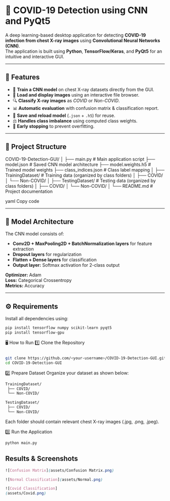# 🦠 COVID-19 Detection using CNN and PyQt5

A deep learning-based desktop application for detecting **COVID-19 infection from chest X-ray images** using **Convolutional Neural Networks (CNN)**.  
The application is built using **Python**, **TensorFlow/Keras**, and **PyQt5** for an intuitive and interactive GUI.

---

## 🚀 Features

- 🧠 **Train a CNN model** on chest X-ray datasets directly from the GUI.
- 📁 **Load and display images** using an interactive file browser.
- 🔍 **Classify X-ray images** as _COVID_ or _Non-COVID_.
- 📊 **Automatic evaluation** with confusion matrix & classification report.
- 💾 **Save and reload model** (`.json` + `.h5`) for reuse.
- ⚖️ **Handles class imbalance** using computed class weights.
- 🧩 **Early stopping** to prevent overfitting.

---

## 🧩 Project Structure

COVID-19-Detection-GUI/
│
├── main.py # Main application script
├── model.json # Saved CNN model architecture
├── model.weights.h5 # Trained model weights
├── class_indices.json # Class label mapping
│
├── TrainingDataset/ # Training data (organized by class folders)
│ ├── COVID/
│ └── Non-COVID/
│
├── TestingDataset/ # Testing data (organized by class folders)
│ ├── COVID/
│ └── Non-COVID/
│
└── README.md # Project documentation

yaml
Copy code

---

## 🧠 Model Architecture

The CNN model consists of:

- **Conv2D + MaxPooling2D + BatchNormalization layers** for feature extraction
- **Dropout layers** for regularization
- **Flatten + Dense layers** for classification
- **Output layer:** Softmax activation for 2-class output

**Optimizer:** Adam  
**Loss:** Categorical Crossentropy  
**Metrics:** Accuracy

---

## ⚙️ Requirements

Install all dependencies using:

```bash
pip install tensorflow numpy scikit-learn pyqt5
pip install tensorflow-gpu
```

🖥️ How to Run
1️⃣ Clone the Repository

```bash

git clone https://github.com/<your-username>/COVID-19-Detection-GUI.git
cd COVID-19-Detection-GUI
```

2️⃣ Prepare Dataset
Organize your dataset as shown below:

```bash
TrainingDataset/
 ├── COVID/
 └── Non-COVID/

TestingDataset/
 ├── COVID/
 └── Non-COVID/
```

Each folder should contain relevant chest X-ray images (.jpg, .png, .jpeg).

3️⃣ Run the Application

```bash
python main.py
```

## Results & Screenshots

```scss
![Confusion Matrix](assets/Confusion Matrix.png)
```

```scss
![Normal Classification](assets/Normal.png)
```

```scss
![Covid Classification]
(assets/Covid.png)
```
